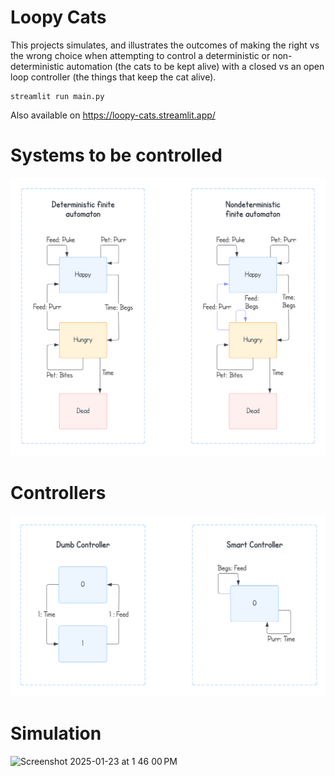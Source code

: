 # Loopy Cats

This projects simulates, and illustrates the outcomes of making the right vs the wrong choice when attempting to control a deterministic or non-deterministic automation (the cats to be kept alive) with a closed vs an open loop controller (the things that keep the cat alive).


    streamlit run main.py

Also available on https://loopy-cats.streamlit.app/

# Systems to be controlled

![controllers](https://raw.githubusercontent.com/davidcedres/loopy-cats/refs/heads/main/assets/automaton.png)

# Controllers

![controllers](https://raw.githubusercontent.com/davidcedres/loopy-cats/refs/heads/main/assets/controllers.png)

# Simulation

![Screenshot 2025-01-23 at 1 46 00 PM](https://github.com/user-attachments/assets/3065ae47-6016-4cb7-b40f-c422a2993e52)
